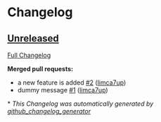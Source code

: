 # Changelog

## [Unreleased](https://github.com/limca7up/changeLogDemo/tree/HEAD)

[Full Changelog](https://github.com/limca7up/changeLogDemo/compare/f816fb2252782131195258e86d812e20da40277d...HEAD)

**Merged pull requests:**

- a new feature is added [\#2](https://github.com/limca7up/changeLogDemo/pull/2) ([limca7up](https://github.com/limca7up))
- dummy message [\#1](https://github.com/limca7up/changeLogDemo/pull/1) ([limca7up](https://github.com/limca7up))



\* *This Changelog was automatically generated by [github_changelog_generator](https://github.com/github-changelog-generator/github-changelog-generator)*

